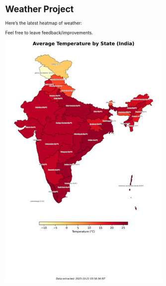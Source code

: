 # Weather Project

Here’s the latest heatmap of weather:

Feel free to leave feedback/improvements.

![India Heatmap](docs/assets/india_heatmap.png?v=F6B5B5)
